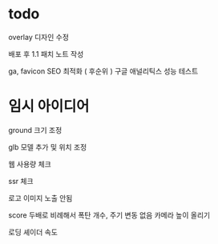 # todo

overlay 디자인 수정

배포 후 1.1 패치 노트 작성

ga, favicon
SEO 최적화 ( 후순위 )
구글 애널리틱스
성능 테스트

# 임시 아이디어

ground 크기 조정

glb 모델 추가 및 위치 조정

웹 사용량 체크

ssr 체크

로고 이미지 노출 안됨

score 두배로
비례해서 폭탄 개수, 주기 변동 없음
카메라 높이 올리기

로딩 셰이더 속도
